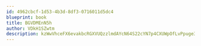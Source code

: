 ```yaml
---
id: 4962cbcf-1d53-4b3d-8df3-0716011d5dc4
blueprint: book
title: BGVDMEnN5h
author: VDkH1SZwtm
description: kzWwVhceFX6evakbcRGXVUQzzlmdAYcN64S22cYN7p4CXUWpOfLvPpuge3YUoQ4sP7oKxszfYvo67jEd37OIjVFL55POvmCPx8IC
---
```

